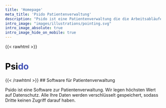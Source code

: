 ```yaml
---
title: 'Homepage'
meta_title: 'Psido Patientenverwaltung'
description: "Psido ist eine Patientenverwaltung die die Arbeitsabläufe von Menschen in freier Praxis beschleunigt."
intro_image: "images/illustrations/pointing.svg"
intro_image_absolute: true
intro_image_hide_on_mobile: true
---
```


{{< rawhtml >}}
<h1>
  <span style="color: black;">Psi</span><span style="color: #4050B5;">do</span>
</h1>
{{< /rawhtml >}}
## Software für Patientenverwaltung

Psido ist eine Software zur Patientenverwaltung. Wir legen höchsten Wert auf Datenschutz. Alle Ihre Daten werden verschlüsselt gespeichert, sodass Dritte keinen Zugriff darauf haben.


<!--
## Sicherheit zuerst!

- Alle Ihre Daten werden verschlüsselt gespeichert sodas Dritte keinen Zugriff darauf haben. Die Daten liegen in der Europäischen Union.
- Ihre Anmeldung in Psido passiert mittels "Zwei Faktor Authentifizierung", das bedeutet die Anmeldung in Psido ist sehr gut vor Angreifern geschützt.
- Psido ist eine Web-App, das bedeutet dass Sie sich nicht um Software Updates kümmern müssen, Ihre Software ist automatisch am letzten Stand!
- Wir erledigen die Datensicherung aller Ihrer Daten automatisch für Sie. Sie bekommen ein Sorglos-Paket für Ihre Patientenverwaltung.
-->
